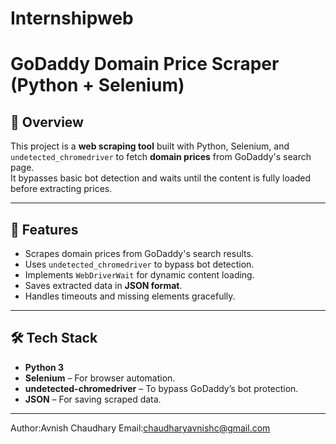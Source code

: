 # Internshipweb
# GoDaddy Domain Price Scraper (Python + Selenium)

## 📌 Overview
This project is a **web scraping tool** built with Python, Selenium, and `undetected_chromedriver` to fetch **domain prices** from GoDaddy's search page.  
It bypasses basic bot detection and waits until the content is fully loaded before extracting prices.

---

## 🚀 Features
- Scrapes domain prices from GoDaddy's search results.
- Uses `undetected_chromedriver` to bypass bot detection.
- Implements `WebDriverWait` for dynamic content loading.
- Saves extracted data in **JSON format**.
- Handles timeouts and missing elements gracefully.

---

## 🛠 Tech Stack
- **Python 3**
- **Selenium** – For browser automation.
- **undetected-chromedriver** – To bypass GoDaddy’s bot protection.
- **JSON** – For saving scraped data.

---

Author:Avnish Chaudhary
Email:chaudharyavnishc@gmail.com
